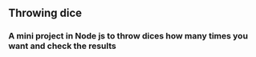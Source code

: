## Throwing dice

### A mini project in Node js to throw dices how many times you want and check the results

